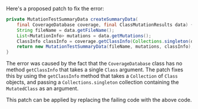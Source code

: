 Here's a proposed patch to fix the error:
```java
private MutationTestSummaryData createSummaryData(
    final CoverageDatabase coverage, final ClassMutationResults data) {
    String fileName = data.getFileName();
    List<MutationInfo> mutations = data.getMutations();
    ClassInfo classInfo = coverage.getClassInfo(Collections.singleton(data.getMutatedClass()));
    return new MutationTestSummaryData(fileName, mutations, classInfo);
}
```
The error was caused by the fact that the `CoverageDatabase` class has no method `getClassInfo` that takes a single `Class` argument. The patch fixes this by using the `getClassInfo` method that takes a `Collection` of `Class` objects, and passing a `Collections.singleton` collection containing the `MutatedClass` as an argument.

This patch can be applied by replacing the failing code with the above code.